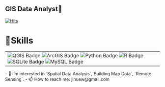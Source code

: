 ## GIS Data Analyst👋
[![Hits](https://hits.seeyoufarm.com/api/count/incr/badge.svg?url=https%3A%2F%2Fgithub.com%2FGoodwlsdn&count_bg=%236DD6E5&title_bg=%23374ECB&icon=&icon_color=%23E7E7E7&title=hits&edge_flat=false)](https://hits.seeyoufarm.com)


# 💪Skills
<table>
  <tr>
    <td>
      <img src="https://img.shields.io/badge/QGIS-589632?style=flat-square&logo=QGIS&logoColor=white" alt="QGIS Badge"/>
      <img src="https://img.shields.io/badge/ArcGIS-2C7AC3?style=flat-square&logo=ArcGIS&logoColor=white" alt="ArcGIS Badge"/>
      <img src="https://img.shields.io/badge/Python-3776AB?style=flat-square&logo=Python&logoColor=white" alt="Python Badge"/>
      <img src="https://img.shields.io/badge/R-276DC3?style=flat-square&logo=R&logoColor=white" alt="R Badge"/>
      <img src="https://img.shields.io/badge/SQLite-003B57?style=flat-square&logo=SQLite&logoColor=white" alt="SQLite Badge"/>
      <img src="https://img.shields.io/badge/MySQL-4479A1?style=flat-square&logo=MySQL&logoColor=white" alt="MySQL Badge"/>
    </td>
  </tr>
</table>
- 🌱 I’m interested in `Spatial Data Analysis`,`Building Map Data`, `Remote Sensing`.
- 📫 How to reach me: jinuew@gmail.com


<!--
**Goodwlsdn/Goodwlsdn** is a ✨ _special_ ✨ repository because its `README.md` (this file) appears on your GitHub profile.

Here are some ideas to get you started:

- 🔭 I’m currently working on 
- 🌱 I’m currently learning ...
- 👯 I’m looking to collaborate on ...
- 🤔 I’m looking for help with ...
- 💬 Ask me about ...
- 📫 How to reach me: ...
- 😄 Pronouns: ...
- ⚡ Fun fact: ...
-->
